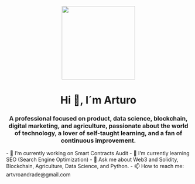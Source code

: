  <div id="header" align="center">
            <img src="https://media.giphy.com/media/L59aKIC2MFyfUfrz3n/giphy.gif" width="200" />
            <h1 align="center"> Hi 👋, I´m Arturo</h1>
            <h3 aling="center">A professional focused on product, data science, blockchain, digital marketing, and agriculture, 
                passionate about the world of technology, a lover of self-taught learning, and a fan of continuous improvement.</h3>

 <div id="header" align="left">
- 🔭 I’m currently working on Smart Contracts Audit
- 🌱 I’m currently learning SEO (Search Engine Optimization)
- 💬 Ask me about Web3 and Solidity, Blockchain, Agriculture, Data Science, and Python.
- 📫 How to reach me: artvroandrade@gmail.com
